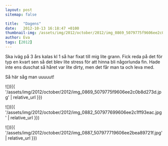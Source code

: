 ```yaml
---
layout: post
sitemap: false

title:  "Dagens"
date:   2012-10-13 16:18:47 +0100
thumbnail-img: /assets/img/2012/october/2012/img_0869_5079775f9606ee2c0b8d273d.jpg
author: Eva
tags: [2012]
---
```


Ska iväg på 3 års kalas kl 1 så har fixat till mig lite grann. Fick reda på det för typ en kvart sen så det blev lite stress för att hinna bli någorlunda fin. Hade inte ens duschat så håret var lite dirty, men det får man ta och leva med. 




Så här såg man uuuuut!

![]({{ '/assets/img/2012/october/2012/img_0869_5079775f9606ee2c0b8d273d.jpg'  | relative_url }})

![]({{ '/assets/img/2012/october/2012/img_0882_507977699606ee2c1ff93eac.jpg'  | relative_url }})

![]({{ '/assets/img/2012/october/2012/img_0887_507977719606ee2bea89721f.jpg'  | relative_url }})


